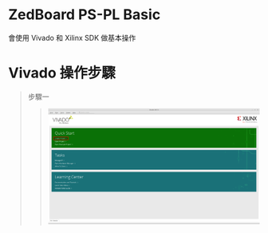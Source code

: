 # ZedBoard PS-PL Basic
會使用 Vivado 和 Xilinx SDK 做基本操作

# Vivado 操作步驟
> 步驟一
>> ![GITHUB](image/01.png "01")


